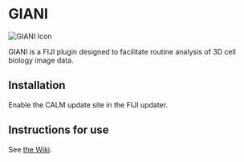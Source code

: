 # GIANI
![GIANI Icon](https://raw.githubusercontent.com/wiki/djpbarry/Giani/images/GianiIcon.png)

GIANI is a FIJI plugin designed to facilitate routine analysis of 3D cell biology image data.

## Installation

Enable the CALM update site in the FIJI updater.

## Instructions for use

See [the Wiki](https://github.com/djpbarry/Giani/wiki).

